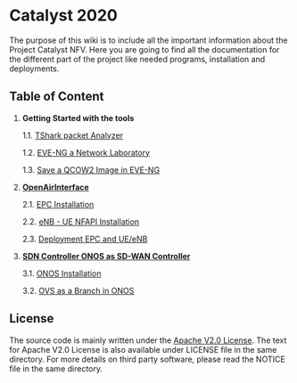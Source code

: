 # Catalyst 2020
The purpose of this wiki is to include all the important information about the Project Catalyst NFV. Here you are going to find all the documentation for the different part of the project like needed programs, installation and deployments. 

## Table of Content

1. **Getting Started with the tools**

   1.1. [TShark packet Analyzer](TShark-packet-Analyzer)

   1.2. [EVE-NG a Network Laboratory](Installation-of-EVE-NG)

   1.3. [Save a QCOW2 Image in EVE-NG](Save-the-Image-QCOW2-from-EVE-NG)

2. **[OpenAirInterface](OpenAirInterface)**
   
   2.1. [EPC Installation](EPC-Installation)

   2.2. [eNB - UE NFAPI Installation](UE-and-eNB-with-L2-NFAPI-Simulation)

   2.3. [Deployment EPC and UE/eNB](Deployment-OAI-using-NFAPI-Simulator)

3. **[SDN Controller ONOS as SD-WAN Controller](SDN-ONOS)**

   3.1. [ONOS Installation](Installation-of-ONOS)

   3.2. [OVS as a Branch in ONOS](OVS-as-a-Branch-in-ONOS)

## License
The source code is mainly written under the [Apache V2.0 License](http://www.apache.org/licenses/LICENSE-2.0). The text for Apache V2.0 License is also available under LICENSE file in the same directory. For more details on third party software, please read the NOTICE file in the same directory.

